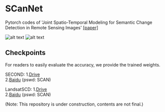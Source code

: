 # SCanNet
Pytorch codes of 'Joint Spatio-Temporal Modeling for Semantic Change Detection in Remote Sensing Images' [[paper]](https://arxiv.org/abs/2212.05245)


![alt text](https://github.com/ggsDing/SCanNet/blob/main/SCanNet.png)
![alt text](https://github.com/ggsDing/SCanNet/blob/main/L_psd_sc.png)

## Checkpoints

For readers to easily evaluate the accuracy, we provide the trained weights.

SECOND:
1.[Drive](https://drive.google.com/file/d/1KfA_s3UVqK645WVYPdQ8aIlQkpnuPaPY/view?usp=sharing)  
2.[Baidu](https://pan.baidu.com/s/1zL3H1IlTXB9QnHDxY8sRpg?pwd=SCAN) (pswd: SCAN)

LandsatSCD:
1.[Drive](https://drive.google.com/file/d/1lCWNUyZyMH7gYTwnhcs4-4oOuveKbJCI/view?usp=drive_link)  
2.[Baidu](https://pan.baidu.com/s/1qih4E1g1c3nbbJ3gFaSlYA?pwd=SCAN) (pswd: SCAN)


(Note: This repository is under construction, contents are not final.)
